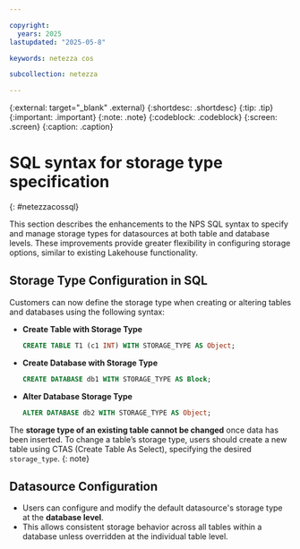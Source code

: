 ```yaml
---

copyright:
  years: 2025
lastupdated: "2025-05-8"

keywords: netezza cos

subcollection: netezza

---
```


{:external: target="_blank" .external}
{:shortdesc: .shortdesc}
{:tip: .tip}
{:important: .important}
{:note: .note}
{:codeblock: .codeblock}
{:screen: .screen}
{:caption: .caption}

# SQL syntax for storage type specification
{: #netezzacossql}

This section describes the enhancements to the NPS SQL syntax to specify and manage storage types for datasources at both table and database levels. These improvements provide greater flexibility in configuring storage options, similar to existing Lakehouse functionality.

## Storage Type Configuration in SQL

Customers can now define the storage type when creating or altering tables and databases using the following syntax:

- **Create Table with Storage Type**

  ```sql
  CREATE TABLE T1 (c1 INT) WITH STORAGE_TYPE AS Object;
  ```

- **Create Database with Storage Type**

  ```sql
  CREATE DATABASE db1 WITH STORAGE_TYPE AS Block;
  ```

- **Alter Database Storage Type**

  ```sql
  ALTER DATABASE db2 WITH STORAGE_TYPE AS Object;
  ```


The **storage type of an existing table cannot be changed** once data has been inserted. To change a table’s storage type, users should create a new table using CTAS (Create Table As Select), specifying the desired `storage_type`.
{: note}


## Datasource Configuration

- Users can configure and modify the default datasource's storage type at the **database level**.
- This allows consistent storage behavior across all tables within a database unless overridden at the individual table level.
